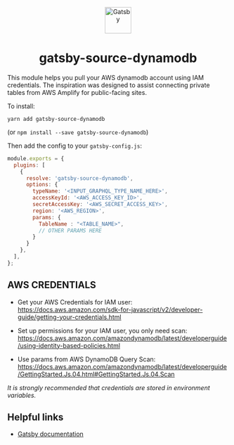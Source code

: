 <p align="center">
  <a href="https://www.gatsbyjs.org">
    <img alt="Gatsby" src="https://www.gatsbyjs.org/monogram.svg" width="60" />
  </a>
</p>

<h1 align="center">
  gatsby-source-dynamodb
</h1>

This module helps you pull your AWS dynamodb account using IAM credentials. The inspiration was designed to assist connecting private tables from AWS Amplify for public-facing sites.

To install:

```
yarn add gatsby-source-dynamodb
```

(or `npm install --save gatsby-source-dynamodb`)

Then add the config to your `gatsby-config.js`:

```js
module.exports = {
  plugins: [
    {
      resolve: 'gatsby-source-dynamodb',
      options: {
        typeName: '<INPUT_GRAPHQL_TYPE_NAME_HERE>',
        accessKeyId: '<AWS_ACCESS_KEY_ID>', 
        secretAccessKey: '<AWS_SECRET_ACCESS_KEY>',
        region: '<AWS_REGION>',
        params: {
          TableName : "<TABLE_NAME>",
          // OTHER PARAMS HERE
        }
      }
    },
  ],
};
```

## AWS CREDENTIALS

- Get your AWS Credentials for IAM user: https://docs.aws.amazon.com/sdk-for-javascript/v2/developer-guide/getting-your-credentials.html

- Set up permissions for your IAM user, you only need scan: https://docs.aws.amazon.com/amazondynamodb/latest/developerguide/using-identity-based-policies.html

- Use params from AWS DynamoDB Query Scan: https://docs.aws.amazon.com/amazondynamodb/latest/developerguide/GettingStarted.Js.04.html#GettingStarted.Js.04.Scan

_It is strongly recommended that credentials are stored in environment variables._

## Helpful links

- [Gatsby documentation](https://www.gatsbyjs.org/)
